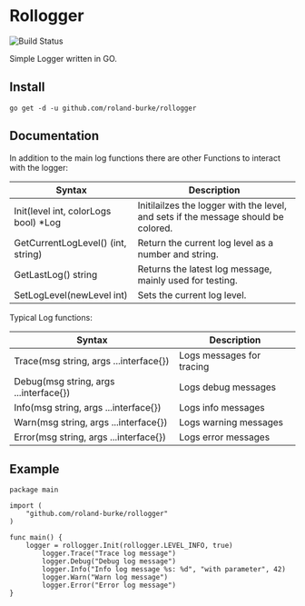 # Rollogger
![Build Status](https://github.com/roland-burke/rollogger/actions/workflows/simple-workflow.yml/badge.svg)

Simple Logger written in GO.

## Install
`go get -d -u github.com/roland-burke/rollogger`

## Documentation
In addition to the main log functions there are other Functions to interact with the logger:

| Syntax      | Description |
| ----------- | ----------- |
| Init(level int, colorLogs bool) *Log	| Initilailzes the logger with the level, and sets if the message should be colored.	|
| GetCurrentLogLevel() (int, string)   	| Return the current log level as a number and string.					|
| GetLastLog() string  			| Returns the latest log message, mainly used for testing.				|
| SetLogLevel(newLevel int)   		| Sets the current log level.								|

Typical Log functions:

| Syntax      | Description |
| ----------- | ----------- |
| Trace(msg string, args ...interface{})	| Logs messages for tracing	|
| Debug(msg string, args ...interface{})   	| Logs debug messages		|
| Info(msg string, args ...interface{})  	| Logs info messages		|
| Warn(msg string, args ...interface{}) 	| Logs warning messages		|
| Error(msg string, args ...interface{}) 	| Logs error messages		|


## Example

```
package main

import (
	"github.com/roland-burke/rollogger"
)

func main() {
	logger = rollogger.Init(rollogger.LEVEL_INFO, true)
		logger.Trace("Trace log message")
		logger.Debug("Debug log message")
		logger.Info("Info log message %s: %d", "with parameter", 42)
		logger.Warn("Warn log message")
		logger.Error("Error log message")
}
```

